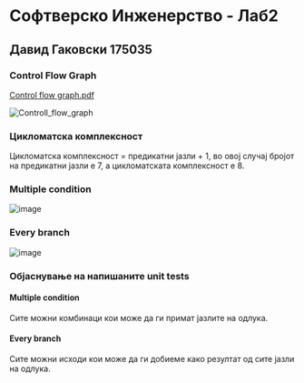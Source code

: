 # Софтверско Инженерство - Лаб2
## Давид Гаковски 175035
### Control Flow Graph
[Control flow graph.pdf](https://github.com/Gakovski/SI_Lab2_175035/files/6513864/Control.flow.graph.pdf)

![Controll_flow_graph](https://user-images.githubusercontent.com/74112580/118936202-9eee4300-b94c-11eb-9ee1-8685cbccae2a.png)
### Цикломатска комплексност
Цикломатска комплексност = предикатни јазли + 1, во овој случај бројот на предикатни јазли е 7, а цикломатската комплексност е 8.
### Multiple condition 
![image](https://user-images.githubusercontent.com/74112580/118937198-8d596b00-b94d-11eb-912b-7e16e0e538e8.png)
### Every branch
![image](https://user-images.githubusercontent.com/74112580/118937565-f640e300-b94d-11eb-8a64-1927ba09c44a.png)
### Објаснување на напишаните unit tests
#### Multiple condition
Сите можни комбинаци кои може да ги примат јазлите на одлука.
#### Every branch
Сите можни исходи кои може да ги добиеме како резултат од сите јазли на одлука.
